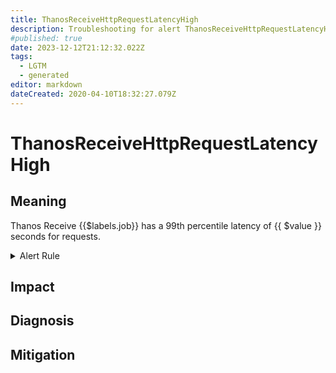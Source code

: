 ```yaml
---
title: ThanosReceiveHttpRequestLatencyHigh
description: Troubleshooting for alert ThanosReceiveHttpRequestLatencyHigh
#published: true
date: 2023-12-12T21:12:32.022Z
tags: 
  - LGTM
  - generated
editor: markdown
dateCreated: 2020-04-10T18:32:27.079Z
---
```


# ThanosReceiveHttpRequestLatencyHigh

## Meaning
[//]: # "Short paragraph that explains what the alert means"
Thanos Receive {{$labels.job}} has a 99th percentile latency of {{ $value }} seconds for requests.

<details>
  <summary>Alert Rule</summary>

{{% rule "thanos/thanos-receiver.yml" "ThanosReceiveHttpRequestLatencyHigh" %}}

{{% comment %}}

```yaml
alert: ThanosReceiveHttpRequestLatencyHigh
expr: (histogram_quantile(0.99, sum by (job, le) (rate(http_request_duration_seconds_bucket{job=~".*thanos-receive.*", handler="receive"}[5m]))) > 10 and sum by (job) (rate(http_request_duration_seconds_count{job=~".*thanos-receive.*", handler="receive"}[5m])) > 0)
for: 10m
labels:
    severity: critical
annotations:
    summary: Thanos Receive Http Request Latency High (instance {{ $labels.instance }})
    description: |-
        Thanos Receive {{$labels.job}} has a 99th percentile latency of {{ $value }} seconds for requests.
          VALUE = {{ $value }}
          LABELS = {{ $labels }}
    runbook: https://github.com/srerun/prometheus-alerts/blob/main/content/runbooks/thanos-receiver/ThanosReceiveHttpRequestLatencyHigh.md

```

{{% /comment %}}

</details>


## Impact
[//]: # "What could / will happen if the alert is not addressed"



## Diagnosis
[//]: # "Steps to take to identify the cause of the problem"



## Mitigation
[//]: # "The steps necessary to resolve the alert"
